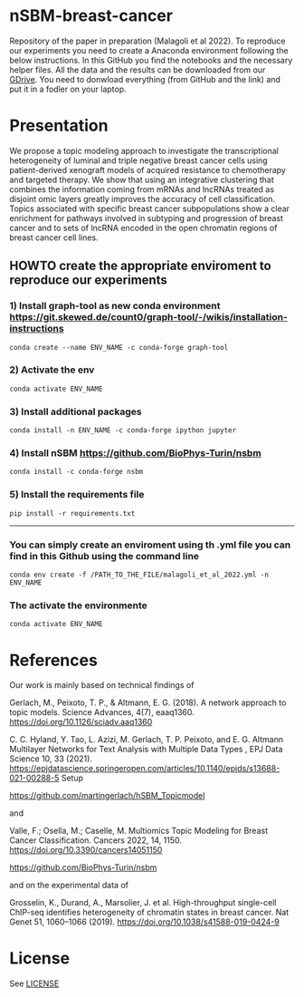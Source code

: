 # nSBM-breast-cancer
Repository of the paper in preparation (Malagoli et al 2022). 
To reproduce our experiments you need to create a Anaconda environment following the below instructions. In this GitHub you find the notebooks and the necessary helper files. All the data and the results can be downloaded from our [GDrive](https://drive.google.com/drive/folders/1Tdwt9Z85ru6r1yrDnA7WyhBg8e3WNHdW?usp=sharing). You need to donwload everything (from GitHub and the link) and put it in a fodler on your laptop.

# Presentation
We propose a topic modeling approach to investigate the transcriptional heterogeneity of luminal and triple negative breast cancer cells using patient-derived xenograft models of acquired resistance to chemotherapy and targeted therapy. 
We show that using an integrative clustering that combines the information coming from mRNAs and lncRNAs treated as disjoint omic layers greatly improves the accuracy of cell classification. Topics associated with specific breast cancer subpopulations show a clear enrichment for pathways involved in subtyping and progression of breast cancer and to sets of lncRNA encoded in the open chromatin regions of breast cancer cell lines.



## HOWTO create the appropriate enviroment to reproduce our experiments

### 1) Install graph-tool as new conda environment https://git.skewed.de/count0/graph-tool/-/wikis/installation-instructions

```
conda create --name ENV_NAME -c conda-forge graph-tool
```


### 2) Activate the env

```
conda activate ENV_NAME
```


### 3) Install additional packages

```
conda install -n ENV_NAME -c conda-forge ipython jupyter
```


### 4) Install nSBM https://github.com/BioPhys-Turin/nsbm

```
conda install -c conda-forge nsbm
```


### 5) Install the requirements file

```
pip install -r requirements.txt
```


--------------------------------------------------


### You can simply create an enviroment using th .yml file you can find in this Github using the command line

```
conda env create -f /PATH_TO_THE_FILE/malagoli_et_al_2022.yml -n ENV_NAME
```

### The activate the environmente 

```
conda activate ENV_NAME
```

# References

Our work is mainly based on technical findings of

Gerlach, M., Peixoto, T. P., & Altmann, E. G. (2018). A network approach to topic models. Science Advances, 4(7), eaaq1360. https://doi.org/10.1126/sciadv.aaq1360

C. C. Hyland, Y. Tao, L. Azizi, M. Gerlach, T. P. Peixoto, and E. G. Altmann Multilayer Networks for Text Analysis with Multiple Data Types , EPJ Data Science 10, 33 (2021). https://epjdatascience.springeropen.com/articles/10.1140/epjds/s13688-021-00288-5
Setup

https://github.com/martingerlach/hSBM_Topicmodel

and 

Valle, F.; Osella, M.; Caselle, M. Multiomics Topic Modeling for Breast Cancer Classification. Cancers 2022, 14, 1150. https://doi.org/10.3390/cancers14051150

https://github.com/BioPhys-Turin/nsbm

and on the experimental data of

Grosselin, K., Durand, A., Marsolier, J. et al. High-throughput single-cell ChIP-seq identifies heterogeneity of chromatin states in breast cancer. Nat Genet 51, 1060–1066 (2019). https://doi.org/10.1038/s41588-019-0424-9


# License
See [LICENSE](https://github.com/gmalagol10/nSBM-breast-cancer/blob/main/LICENSE)
